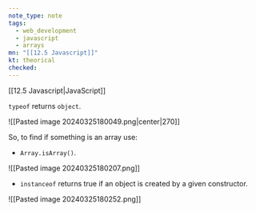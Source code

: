 ```yaml
---
note_type: note
tags:
  - web_development
  - javascript
  - arrays
mn: "[[12.5 Javascript]]"
kt: theorical
checked: 
---
```

[[12.5 Javascript|JavaScript]]

`typeof` returns `object`.

![[Pasted image 20240325180049.png|center|270]]

So, to find if something is an array use: 
- `Array.isArray()`. 

![[Pasted image 20240325180207.png]]

- `instanceof` returns true if an object is created by a given constructor.

![[Pasted image 20240325180252.png]]



